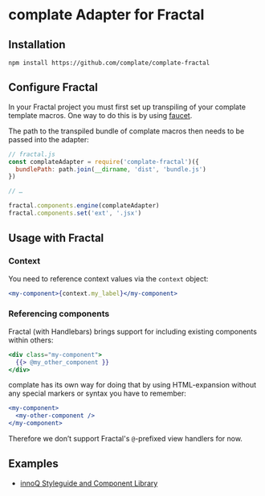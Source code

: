 # complate Adapter for Fractal

## Installation

    npm install https://github.com/complate/complate-fractal

## Configure Fractal

In your Fractal project you must first set up transpiling of your complate
template macros. One way to do this is by using [faucet](https://github.com/faucet-pipeline/faucet-pipeline-js).

The path to the transpiled bundle of complate macros then needs to be passed into
the adapter:

```javascript
// fractal.js
const complateAdapter = require('complate-fractal')({
  bundlePath: path.join(__dirname, 'dist', 'bundle.js')
})

// …

fractal.components.engine(complateAdapter)
fractal.components.set('ext', '.jsx')
```

## Usage with Fractal

### Context

You need to reference context values via the `context` object:

```jsx
<my-component>{context.my_label}</my-component>
```

### Referencing components

Fractal (with Handlebars) brings support for including existing components within others:

```handlebars
<div class="my-component">
  {{> @my_other_component }}
</div>
```

complate has its own way for doing that by using HTML-expansion without any
special markers or syntax you have to remember:

```jsx
<my-component>
  <my-other-component />
</my-component>
```

Therefore we don’t support Fractal's `@`-prefixed view handlers for now.

## Examples

- [innoQ Styleguide and Component Library](https://github.com/innoq/innoq-styleguide)
